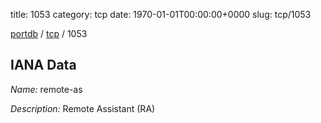 title: 1053
category: tcp
date: 1970-01-01T00:00:00+0000
slug: tcp/1053

[portdb](/) / [tcp](/category/tcp.html) / 1053


## IANA Data

_Name:_ remote-as

_Description:_ Remote Assistant (RA)

